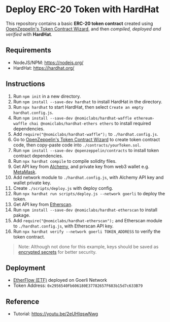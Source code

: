 # Deploy ERC-20 Token with HardHat

This repository contains a basic **ERC-20 token contract** created using [OpenZeppelin's Token Contract Wizard](https://docs.openzeppelin.com/contracts/4.x/wizard), and then *compiled, deployed and verified* with **HardHat**.

## Requirements
+ NodeJS/NPM: https://nodejs.org/
+ HardHat: https://hardhat.org/

## Instructions

1. Run `npm init` in a new directory.
2. Run `npm install --save-dev hardhat` to install HardHat in the directory.
3. Run `npx hardhat` to start HardHat, then select `Create an empty hardhat.config.js`.
4. Run `npm install --save-dev @nomiclabs/hardhat-waffle ethereum-waffle chai @nomiclabs/hardhat-ethers ethers` to install required dependencies.
5. Add `require("@nomiclabs/hardhat-waffle");` to `./hardhat.config.js`.
6. Go to [OpenZeppelin's Token Contract Wizard](https://docs.openzeppelin.com/contracts/4.x/wizard) to create token contract code, then copy-paste code into `./contracts/yourToken.sol`.
7. Run `npm install --save-dev @openzeppelin/contracts` to install token contract dependencies.
8. Run `npx hardhat compile` to compile solidity files.
9. Get API key from [Alchemy](https://www.alchemy.com/), and private key from web3 wallet e.g. [MetaMask](https://metamask.io/).
10. Add network module to `./hardhat.config.js`, with Alchemy API key and wallet private key.
11. Create `./scripts/deploy.js` with deploy config.
12. Run `npx hardhat run scripts/deploy.js --network goerli` to deploy the token.
13. Get API key from [Etherscan](https://etherscan.io/).
13. Run `npm install --save-dev @nomiclabs/hardhat-etherscan` to install pakage.
14. Add `require("@nomiclabs/hardhat-etherscan");` and Etherscan module to `./hardhat.config.js`, with Etherscan API key.
15. Run `npx hardhat verify --network goerli TOKEN_ADDRESS` to verify the token contract.

> Note: Although not done for this example, keys should be saved as [encrypted secrets](https://docs.github.com/en/actions/security-guides/encrypted-secrets) for better security.

## Deployment

+ [EtherFlow (ETF)](https://goerli.etherscan.io/token/0x2956540fb606180e37782657f683b15d7c633b79) deployed on Goerli Network
+ Token Address: `0x2956540Fb606180E37782657F683b15d7c633B79`

## Reference
+ Tutorial: https://youtu.be/2eUHIqswNwg